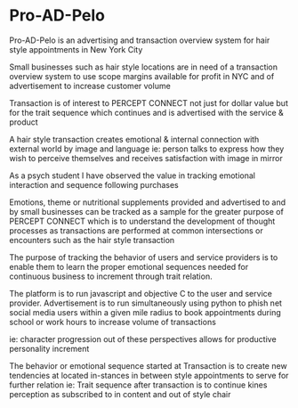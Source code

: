 # Pro-AD-Pelo
Pro-AD-Pelo is an advertising and transaction overview system for hair style appointments in New York City

Small businesses such as hair style locations are in need of a transaction overview system to use scope margins available for profit in NYC and of advertisement to increase customer volume

Transaction is of interest to PERCEPT CONNECT not just for dollar value but for the trait sequence which continues and is advertised with the service & product

A hair style transaction creates emotional & internal connection with external world by image and language
ie: person talks to express how they wish to perceive themselves and receives satisfaction with image in mirror

As a psych student I have observed the value in tracking emotional interaction and sequence following purchases

Emotions, theme or nutritional supplements provided and advertised to and by small businesses can be tracked as a sample for the greater purpose of PERCEPT CONNECT which is to understand the development of thought processes as transactions are performed at common intersections or encounters such as the hair style transaction

The purpose of tracking the behavior of users and service providers is to enable them to learn the proper emotional sequences needed for continuous business to increment through trait relation.

The platform is to run javascript and objective C to the user and service provider. Advertisement is to run simultaneously using python to phish net social media users within a given mile radius to book appointments during school or work hours to increase volume of transactions

ie: character progression out of these perspectives allows for productive personality increment

The behavior or emotional sequence started at Transaction is to create new tendencies at located in-stances in between style appointments to serve for further relation
ie: Trait sequence after transaction is to continue kines perception as subscribed to in content and out of style chair
